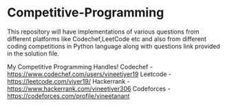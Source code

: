 # Competitive-Programming
This repository will have implementations of various questions from different platforms like Codechef,LeetCode etc and also from different coding competitions in Python language along with questions link provided in the solution file. 

My Competitive Programming Handles!
Codechef - https://www.codechef.com/users/vineetiyer19
Leetcode - https://leetcode.com/viyer19/
Hackerrank -https://www.hackerrank.com/vineetiyer306
Codeforces - https://codeforces.com/profile/vineetanant
